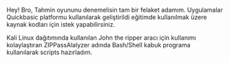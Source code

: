 Hey! Bro, Tahmin oyununu denemelisin tam bir felaket adamım. Uygulamalar Quickbasic platformu kullanılarak geliştirildi eğitimde kullanılmak üzere kaynak kodları için istek yapabilirsiniz.


Kali Linux dağıtımında kullanılan John the ripper aracı için kullanımı kolaylaştıran ZIPPassAlalyzer adında Bash/Shell kabuk programa kullanılarak scripts hazırladım.
